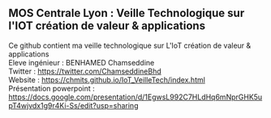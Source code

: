 
## MOS Centrale Lyon : Veille Technologique sur l'IOT création de valeur & applications
Ce github contient ma veille technologique sur L'IoT création de valeur & applications<br>
Eleve ingénieur : BENHAMED Chamseddine  <br>
Twitter : https://twitter.com/ChamseddineBhd<br>
Website : https://chmits.github.io/IoT_VeilleTech/index.html<br>
Présentation powerpoint : https://docs.google.com/presentation/d/1EgwsL992C7HLdHq6mNprGHK5upT4wjvdx1g9r4Ki-Ss/edit?usp=sharing
